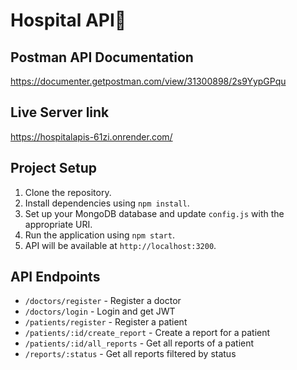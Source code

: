 # Hospital API🏥
## Postman API Documentation

https://documenter.getpostman.com/view/31300898/2s9YypGPqu

## Live Server link

https://hospitalapis-61zi.onrender.com/

## Project Setup

1. Clone the repository.
2. Install dependencies using `npm install`.
3. Set up your MongoDB database and update `config.js` with the appropriate URI.
4. Run the application using `npm start`.
5. API will be available at `http://localhost:3200`.

## API Endpoints

- `/doctors/register` - Register a doctor
- `/doctors/login` - Login and get JWT
- `/patients/register` - Register a patient
- `/patients/:id/create_report` - Create a report for a patient
- `/patients/:id/all_reports` - Get all reports of a patient
- `/reports/:status` - Get all reports filtered by status
